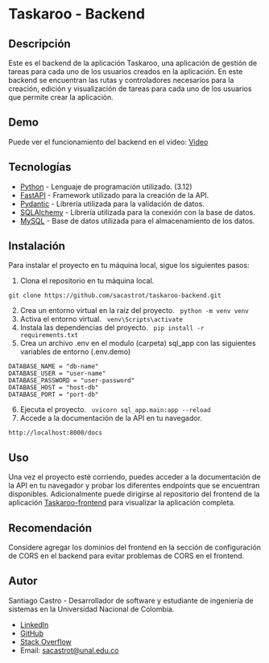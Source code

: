 # Taskaroo - Backend

## Descripción

Este es el backend de la aplicación Taskaroo, una aplicación de gestión de tareas para cada uno de los usuarios creados en la aplicación. En este backend se encuentran las rutas y controladores necesarios para la creación, edición y visualización de tareas para cada uno de los usuarios que permite crear la aplicación.

## Demo

Puede ver el funcionamiento del backend en el video: [Video](https://youtu.be/qD794SiPgqw)

## Tecnologías

- [Python](https://www.python.org/) - Lenguaje de programación utilizado. (3.12)
- [FastAPI](https://fastapi.tiangolo.com/) - Framework utilizado para la creación de la API.
- [Pydantic](https://pydantic-docs.helpmanual.io/) - Librería utilizada para la validación de datos.
- [SQLAlchemy](https://www.sqlalchemy.org/) - Librería utilizada para la conexión con la base de datos.
- [MySQL](https://www.mysql.com/) - Base de datos utilizada para el almacenamiento de los datos.

## Instalación

Para instalar el proyecto en tu máquina local, sigue los siguientes pasos:

1. Clona el repositorio en tu máquina local.  
```
git clone https://github.com/sacastrot/taskaroo-backend.git
```
2. Crea un entorno virtual en la raíz del proyecto.
`` python -m venv venv``
3. Activa el entorno virtual.
`` venv\Scripts\activate``
4. Instala las dependencias del proyecto.
`` pip install -r requirements.txt``
5. Crea un archivo .env en el modulo (carpeta) sql_app con las siguientes variables de entorno (.env.demo)
```
DATABASE_NAME = "db-name"
DATABASE_USER = "user-name"
DATABASE_PASSWORD = "user-password"
DATABASE_HOST = "host-db"
DATABASE_PORT = "port-db"
```
6. Ejecuta el proyecto.
``  uvicorn sql_app.main:app --reload ``
7. Accede a la documentación de la API en tu navegador.  
```
http://localhost:8000/docs
```

## Uso

Una vez el proyecto esté corriendo, puedes acceder a la documentación de la API en tu navegador y probar los diferentes endpoints que se encuentran disponibles. Adicionalmente puede dirigirse al repositorio del frontend de la aplicación [Taskaroo-frontend](https://github.com/sacastrot/taskaroo-frontend.git) para visualizar la aplicación completa.

## Recomendación

Considere agregar los dominios del frontend en la sección de configuración de CORS en el backend para evitar problemas de CORS en el frontend.

## Autor

Santiago Castro - Desarrollador de software y estudiante de ingeniería de sistemas en la Universidad Nacional de Colombia.

- [LinkedIn](www.linkedin.com/in/santiago-castro-tabares)
- [GitHub](https://github.com/sacastrot)
- [Stack Overflow](https://stackoverflow.com/users/19891867/santiago)
- Email: sacastrot@unal.edu.co

